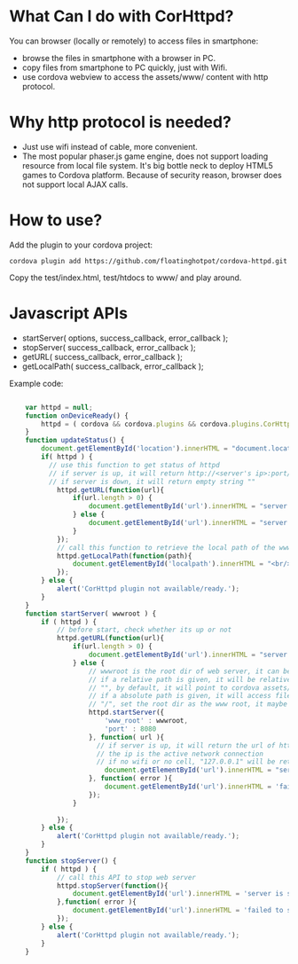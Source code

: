 What Can I do with CorHttpd?
============================
You can browser (locally or remotely) to access files in smartphone:

* browse the files in smartphone with a browser in PC.
* copy files from smartphone to PC quickly, just with Wifi.
* use cordova webview to access the assets/www/ content with http protocol.

Why http protocol is needed?
============================
* Just use wifi instead of cable, more convenient.
* The most popular phaser.js game engine, does not support loading resource from local file system. It's big bottle neck to deploy HTML5 games to Cordova platform. Because of security reason, browser does not support local AJAX calls.

How to use?
============================

Add the plugin to your cordova project:

    cordova plugin add https://github.com/floatinghotpot/cordova-httpd.git

Copy the test/index.html, test/htdocs to www/ and play around.    

Javascript APIs
=============================

* startServer( options, success_callback, error_callback );
* stopServer( success_callback, error_callback );
* getURL( success_callback, error_callback );
* getLocalPath( success_callback, error_callback );
    
Example code:

```javascript

    var httpd = null;
    function onDeviceReady() {
        httpd = ( cordova && cordova.plugins && cordova.plugins.CorHttpd ) ? cordova.plugins.CorHttpd : null;
    }
    function updateStatus() {
    	document.getElementById('location').innerHTML = "document.location.href: " + document.location.href;
    	if( httpd ) {
    	  // use this function to get status of httpd
    	  // if server is up, it will return http://<server's ip>:port/
    	  // if server is down, it will return empty string ""
    		httpd.getURL(function(url){
    			if(url.length > 0) {
    				document.getElementById('url').innerHTML = "server is up: <a href='" + url + "' target='_blank'>" + url + "</a>";
    			} else {
    				document.getElementById('url').innerHTML = "server is down.";
    			}
    		});
    		// call this function to retrieve the local path of the www root dir
    		httpd.getLocalPath(function(path){
    			document.getElementById('localpath').innerHTML = "<br/>localPath: " + path;
        	});
    	} else {
    		alert('CorHttpd plugin not available/ready.');
    	}
    }
    function startServer( wwwroot ) {
    	if ( httpd ) {
    	    // before start, check whether its up or not
    	    httpd.getURL(function(url){
    	    	if(url.length > 0) {
    	    		document.getElementById('url').innerHTML = "server is up: <a href='" + url + "' target='_blank'>" + url + "</a>";
	    	    } else {
	    	        // wwwroot is the root dir of web server, it can be absolute or relative path
	    	        // if a relative path is given, it will be relative to cordova assets/www/ in APK.
	    	        // "", by default, it will point to cordova assets/www/
	    	        // if a absolute path is given, it will access file system.
	    	        // "/", set the root dir as the www root, it maybe a security issue, but very powerful to browse all dir
    	    	    httpd.startServer({
    	    	    	'www_root' : wwwroot,
    	    	    	'port' : 8080
    	    	    }, function( url ){
    	    	      // if server is up, it will return the url of http://<server ip>:port/
    	    	      // the ip is the active network connection
    	    	      // if no wifi or no cell, "127.0.0.1" will be returned.
        	    		document.getElementById('url').innerHTML = "server is started: <a href='" + url + "' target='_blank'>" + url + "</a>";
    	    	    }, function( error ){
    	    	    	document.getElementById('url').innerHTML = 'failed to start server: ' + error;
    	    	    });
    	    	}
    	    	
    	    });
    	} else {
    		alert('CorHttpd plugin not available/ready.');
    	}
    }
    function stopServer() {
    	if ( httpd ) {
    	    // call this API to stop web server
    	    httpd.stopServer(function(){
    	    	document.getElementById('url').innerHTML = 'server is stopped.';
    	    },function( error ){
    	    	document.getElementById('url').innerHTML = 'failed to stop server' + error;
    	    });
    	} else {
    		alert('CorHttpd plugin not available/ready.');
    	}
    }


```
